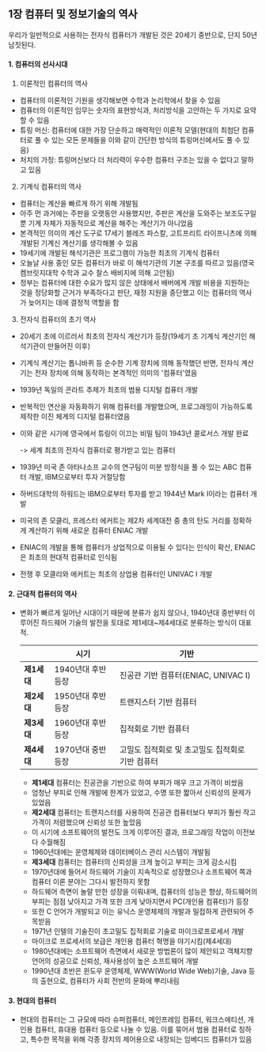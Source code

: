 ## 1장 컴퓨터 및 정보기술의 역사

우리가 일반적으로 사용하는 전자식 컴퓨터가 개발된 것은 20세기 중반으로, 단지 50년 남짓된다. 

#### 1. 컴퓨터의 선사시대

1) 이론적인 컴퓨터의 역사

- 컴퓨터의 이론적인 기원을 생각해보면 수학과 논리학에서 찾을 수 있음
- 컴퓨터의 이론적인 임무는 숫자의 표현방식과, 처리방식을 고안하는 두 가지로 요약할 수 있음
- 튜링 머신: 컴퓨터에 대한 가장 단순하고 매력적인 이론적 모델(현대의 최첨단 컴퓨터로 풀 수 있는 모든 문제들을 이와 같이 간단한 방식의 튜링머신에서도 풀 수 있음)
- 처치의 가정: 튜링머신보다 더 처리력이 우수한 컴퓨터 구조는 있을 수 없다고 말하고 있음



2) 기계식 컴퓨터의 역사

- 컴퓨터는 계산을 빠르게 하기 위해 개발됨
- 아주 먼 과거에는 주판을 오랫동안 사용했지만, 주판은 계산을 도와주는 보조도구일 뿐 기계 자체가 자동적으로 계산을 해주는 계산기가 아니었음
- 본격적인 의미의 계산 도구로 17세기 블레즈 파스칼, 고트프리트 라이프니츠에 의해 개발된 기계신 계산기를 생각해볼 수 있음
- 19세기에 개발된 해석기관은 프로그램이 가능한 최초의 기계식 컴퓨터
- 오늘날 사용 중인 모든 컴퓨터가 바로 이 해석기관의 기본 구조를 따르고 있음(영국 켐브릿지대학 수학과 교수 찰스 배비지에 의해 고안됨)
- 정부는 컴퓨터에 대한 수요가 많지 않은 상태에서 배버에게 개발 비용을 지원하는 것을 정당화할 근거가 부족하다고 판단, 재정 지원을 중단했고 이는 컴퓨터의 역사가 늦어지는 데에 결정적 역할을 함



3) 전자식 컴퓨터의 초기 역사

- 20세기 초에 이르러서 최초의 전자식 계산기가 등장(19세기 초 기계식 계산기인 해석기관이 만들어진 이후)
- 기계식 계산기는 톱니바퀴 등 순수한 기계 장치에 의해 동작했던 반면, 전자식 계산기는 전자 장치에 의해 동작하는 본격적인 의미의 '컴퓨터'였음
- 1939년 독일의 콘라트 추제가 최초의 범용 디지털 컴퓨터 개발
- 반복적인 연산을 자동화하기 위해 컴퓨터를 개발했으며, 프로그래밍이 가능하도록 제작한 이진 체계의 디지털 컴퓨터였음

- 이와 같은 시기에 영국에서 튜링이 이끄는 비밀 팀이 1943년 콜로서스 개발 완료

  -> 세계 최초의 전자식 컴퓨터로 평가받고 있는 컴퓨터

- 1939년 미국 존 아타나소프 교수의 연구팀이 미분 방정식을 풀 수 있는 ABC 컴퓨터 개발, IBM으로부터 투자 거절당함
- 하버드대학의 하워드는 IBM으로부터 투자를 받고 1944년 Mark I이라는 컴퓨터 개발
- 미국의 존 모클리, 프레스터 에커트는 제2차 세계대전 중 총의 탄도 거리를 정확하게 계산하기 위해 새로운 컴퓨터 ENIAC 개발
- ENIAC의 개발을 통해 컴퓨터가 상업적으로 이용될 수 있다는 인식이 확산, ENIAC은 최초의 현대적 컴퓨터로 인식됨
- 전쟁 후 모클리와 에커트는 최초의 상업용 컴퓨터인 UNIVAC I 개발



#### 2. 근대적 컴퓨터의 역사

- 변화가 빠르게 일어난 시대이기 때문에 분류가 쉽지 않으나, 1940년대 중반부터 이루어진 하드웨어 기술의 발전을 토대로 제1세대~제4세대로 분류하는 방식이 대표적.

  |             | 시기               | 기반                                             |
  | ----------- | ------------------ | ------------------------------------------------ |
  | **제1세대** | 1940년대 후반 등장 | 진공관 기반 컴퓨터(ENIAC, UNIVAC I)              |
  | **제2세대** | 1950년대 후반 등장 | 트랜지스터 기반 컴퓨터                           |
  | **제3세대** | 1960년대 후반 등장 | 집적회로 기반 컴퓨터                             |
  | **제4세대** | 1970년대 중반 등장 | 고밀도 집적회로 및 초고밀도 집적회로 기반 컴퓨터 |

  - **제1세대** 컴퓨터는 진공관을 기반으로 하여 부피가 매우 크고 가격이 비쌌음
  - 엄청난 부피로 인해 개발에 한계가 있었고, 수명 또한 짧아서 신뢰성의 문제가 있었음
  - **제2세대** 컴퓨터는 트랜지스터를 사용하여 진공관 컴퓨터보다 부피가 훨씬 작고 가격이 저렴했으며 신뢰성 또한 높았음
  - 이 시기에 소프트웨어의 발전도 크게 이루어진 결과, 프로그래밍 작업이 이전보다 수월해짐
  - 1960년대에는 운영체제와 데이터베이스 관리 시스템이 개발됨
  - **제3세대** 컴퓨터는 컴퓨터의 신뢰성을 크게 높이고 부피는 크게 감소시킴
  - 1970년대에 들어서 하드웨어 기술이 지속적으로 성장했으나 소프트웨어 쪽과 컴퓨터 이론 분야는 그다시 발전하지 못함
  - 하드웨어 측면이 놀랄 만한 성장을 이뤄내며, 컴퓨터의 성능은 향상, 하드웨어의 부피는 점점 낮아지고 가격 또한 크게 낮아지면서 PC(개인용 컴퓨터)가 등장
  - 또한 C 언어가 개발되고 이는 유닉스 운영체제의 개발과 밀접하게 관련되어 주목받음
  - 1971년 인텔의 기술진이 초고밀도 집적회로 기술로 마이크로프로세서 개발
  - 마이크로 프로세서의 보급은 개인용 컴퓨터 혁명을 야기시킴(제4세대)
  - 1980년대에는 소프트웨어 측면에서 새로운 방법론이 많이 제안되고 객체지향 언어의 성공으로 신뢰성, 재사용성이 높은 소프트웨어 개발
  - 1990년대 초반은 윈도우 운영체제, WWW(World Wide Web)기술, Java 등의 출현으로, 컴퓨터가 사회 전반의 문화에 뿌리내림



#### 3. 현대의 컴퓨터

- 현대의 컴퓨터는 그 규모에 따라 슈퍼컴퓨터, 메인프레임 컴퓨터, 워크스에티션, 개인용 컴퓨터, 휴대용 컴퓨터 등으로 나눌 수 있음. 이를 묶어서 범용 컴퓨터로 칭하고, 특수한 목적을 위해 각종 장치의 제어용으로 내장되는 임베디드 컴퓨터가 있음

  